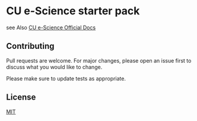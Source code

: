 # CU e-Science starter pack

see Also [CU e-Science Official Docs](https://phat-srimanobhas.gitbook.io/cu-e-science/)


## Contributing
Pull requests are welcome. For major changes, please open an issue first to discuss what you would like to change.

Please make sure to update tests as appropriate.

## License
[MIT](https://choosealicense.com/licenses/mit/)
